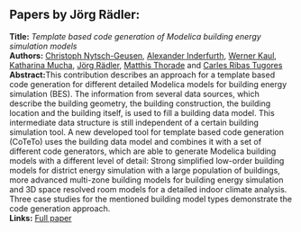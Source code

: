 <h2>Papers by Jörg Rädler:</h2>
<p>
<b>Title:</b> <i> Template based code generation of  Modelica building energy simulation models </i> <br />
<b>Authors:</b> <a href="../authors/author_201.html">Christoph Nytsch-Geusen</a>, <a href="../authors/author_119.html">Alexander Inderfurth</a>, <a href="../authors/author_133.html">Werner Kaul</a>, <a href="../authors/author_185.html">Katharina Mucha</a>, <a href="../authors/author_225.html">Jörg Rädler</a>, <a href="../authors/author_272.html">Matthis Thorade</a> and <a href="../authors/author_282.html">Carles Ribas Tugores</a><br />
<b>Abstract:</b>This contribution describes an approach for a template based code generation for different detailed Modelica models for building energy simulation (BES). 
The information from several data sources, which describe the building geometry, the building construction, the building location and the building itself, is used to fill a building data model. This intermediate data structure is still independent of a certain building simulation tool. 
A new developed tool for template based code generation (CoTeTo) uses the building data model and combines it with a set of different code generators, which are able to generate Modelica building models with a different level of detail: Strong simplified low-order building models for district energy simulation with a large population of buildings, more advanced multi-zone building models for building energy simulation and 3D space resolved room models for a detailed indoor climate analysis.
Three case studies for the mentioned building model types demonstrate the code generation approach.<br />
<b>Links:</b> <a href="../submissions/ecp17132199_NytschgeusenInderfurthKaulMuchaRadlerThoradeTugores.pdf">Full paper</a></p>